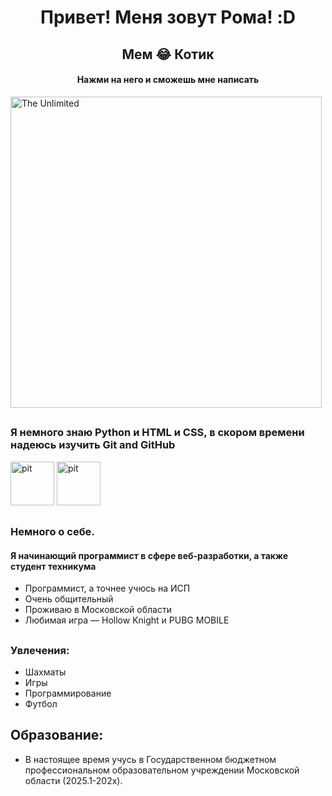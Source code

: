 <h1 align="center">Привет! Меня  зовут Рома! :D</h1>

<h2 align="center">Мем 😂  Котик  </h2>

<h4 align="center">Нажми на него и сможешь мне написать </h4>


<a href="https://t.me/Gnomoslog" target="_blank" >
  <img src="https://otvet.imgsmail.ru/download/204795242_f6a60d49b1ee00854b163216bb262470_800.gif" alt="The Unlimited" width="498"/>
</a>

 ##
 
 ### Я немного знаю Python и HTML и CSS, в скором времени надеюсь изучить Git and GitHub
 
 <img src=https://velog.velcdn.com/images/ghkd1330/post/ebd51fe2-95b4-44b9-9306-1f9933592829/image.jpeg height="70" alt="pit"  />
 <img src=https://avatars.mds.yandex.net/get-altay/11381866/2a0000018c59036deca36e60afe35279ef96/orig height="70" alt="pit"  />
 
 ##
 
 ### Немного о себе.

 #### Я начинающий программист в сфере веб-разработки, а также студент техникума
* Программист, а точнее учюсь на ИСП
* Очень общительный
* Проживаю в Московской области
* Любимая игра — Hollow Knight и PUBG MOBILE

##
### Увлечения:
* Шахматы
* Игры
* Программирование
* Футбол
##
## Образование:
* В настоящее время учусь в Государственном бюджетном
профессиональном образовательном учреждении Московской области (2025.1-202x). 